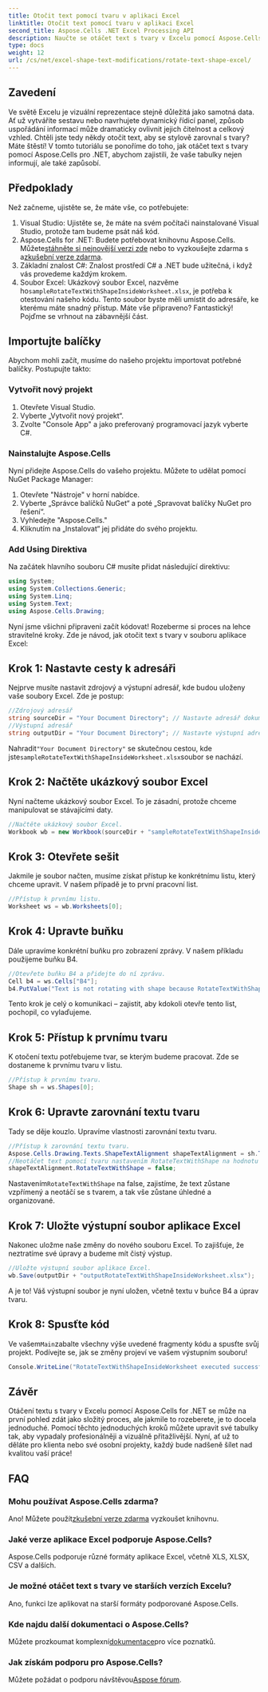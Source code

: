 ```yaml
---
title: Otočit text pomocí tvaru v aplikaci Excel
linktitle: Otočit text pomocí tvaru v aplikaci Excel
second_title: Aspose.Cells .NET Excel Processing API
description: Naučte se otáčet text s tvary v Excelu pomocí Aspose.Cells for .NET. Postupujte podle tohoto podrobného průvodce pro dokonalou prezentaci v Excelu.
type: docs
weight: 12
url: /cs/net/excel-shape-text-modifications/rotate-text-shape-excel/
---
```

## Zavedení
Ve světě Excelu je vizuální reprezentace stejně důležitá jako samotná data. Ať už vytváříte sestavu nebo navrhujete dynamický řídicí panel, způsob uspořádání informací může dramaticky ovlivnit jejich čitelnost a celkový vzhled. Chtěli jste tedy někdy otočit text, aby se stylově zarovnal s tvary? Máte štěstí! V tomto tutoriálu se ponoříme do toho, jak otáčet text s tvary pomocí Aspose.Cells pro .NET, abychom zajistili, že vaše tabulky nejen informují, ale také zapůsobí.
## Předpoklady
Než začneme, ujistěte se, že máte vše, co potřebujete:
1. Visual Studio: Ujistěte se, že máte na svém počítači nainstalované Visual Studio, protože tam budeme psát náš kód.
2.  Aspose.Cells for .NET: Budete potřebovat knihovnu Aspose.Cells. Můžete[stáhněte si nejnovější verzi zde](https://releases.aspose.com/cells/net/) nebo to vyzkoušejte zdarma s a[zkušební verze zdarma](https://releases.aspose.com/).
3. Základní znalost C#: Znalost prostředí C# a .NET bude užitečná, i když vás provedeme každým krokem.
4.  Soubor Excel: Ukázkový soubor Excel, nazvěme ho`sampleRotateTextWithShapeInsideWorksheet.xlsx`, je potřeba k otestování našeho kódu. Tento soubor byste měli umístit do adresáře, ke kterému máte snadný přístup.
Máte vše připraveno? Fantastický! Pojďme se vrhnout na zábavnější část.
## Importujte balíčky
Abychom mohli začít, musíme do našeho projektu importovat potřebné balíčky. Postupujte takto:
### Vytvořit nový projekt
1. Otevřete Visual Studio.
2. Vyberte „Vytvořit nový projekt“.
3. Zvolte "Console App" a jako preferovaný programovací jazyk vyberte C#.
### Nainstalujte Aspose.Cells
Nyní přidejte Aspose.Cells do vašeho projektu. Můžete to udělat pomocí NuGet Package Manager:
1. Otevřete "Nástroje" v horní nabídce.
2. Vyberte „Správce balíčků NuGet“ a poté „Spravovat balíčky NuGet pro řešení“.
3. Vyhledejte "Aspose.Cells."
4. Kliknutím na „Instalovat“ jej přidáte do svého projektu.
### Add Using Direktiva
Na začátek hlavního souboru C# musíte přidat následující direktivu:
```csharp
using System;
using System.Collections.Generic;
using System.Linq;
using System.Text;
using Aspose.Cells.Drawing;
```
Nyní jsme všichni připraveni začít kódovat!
Rozeberme si proces na lehce stravitelné kroky. Zde je návod, jak otočit text s tvary v souboru aplikace Excel:
## Krok 1: Nastavte cesty k adresáři
Nejprve musíte nastavit zdrojový a výstupní adresář, kde budou uloženy vaše soubory Excel. Zde je postup:
```csharp
//Zdrojový adresář
string sourceDir = "Your Document Directory"; // Nastavte adresář dokumentů
//Výstupní adresář
string outputDir = "Your Document Directory"; // Nastavte výstupní adresář
```
 Nahradit`"Your Document Directory"` se skutečnou cestou, kde jste`sampleRotateTextWithShapeInsideWorksheet.xlsx`soubor se nachází.
## Krok 2: Načtěte ukázkový soubor Excel
Nyní načteme ukázkový soubor Excel. To je zásadní, protože chceme manipulovat se stávajícími daty.
```csharp
//Načtěte ukázkový soubor Excel.
Workbook wb = new Workbook(sourceDir + "sampleRotateTextWithShapeInsideWorksheet.xlsx");
```
## Krok 3: Otevřete sešit
Jakmile je soubor načten, musíme získat přístup ke konkrétnímu listu, který chceme upravit. V našem případě je to první pracovní list.
```csharp
//Přístup k prvnímu listu.
Worksheet ws = wb.Worksheets[0];
```
## Krok 4: Upravte buňku
Dále upravíme konkrétní buňku pro zobrazení zprávy. V našem příkladu použijeme buňku B4.
```csharp
//Otevřete buňku B4 a přidejte do ní zprávu.
Cell b4 = ws.Cells["B4"];
b4.PutValue("Text is not rotating with shape because RotateTextWithShape is false.");
```
Tento krok je celý o komunikaci – zajistit, aby kdokoli otevře tento list, pochopil, co vylaďujeme.
## Krok 5: Přístup k prvnímu tvaru
K otočení textu potřebujeme tvar, se kterým budeme pracovat. Zde se dostaneme k prvnímu tvaru v listu.
```csharp
//Přístup k prvnímu tvaru.
Shape sh = ws.Shapes[0];
```
## Krok 6: Upravte zarovnání textu tvaru
Tady se děje kouzlo. Upravíme vlastnosti zarovnání textu tvaru.
```csharp
//Přístup k zarovnání textu tvaru.
Aspose.Cells.Drawing.Texts.ShapeTextAlignment shapeTextAlignment = sh.TextBody.TextAlignment;
//Neotáčet text pomocí tvaru nastavením RotateTextWithShape na hodnotu false.
shapeTextAlignment.RotateTextWithShape = false;
```
 Nastavením`RotateTextWithShape` na false, zajistíme, že text zůstane vzpřímený a neotáčí se s tvarem, a tak vše zůstane úhledné a organizované.
## Krok 7: Uložte výstupní soubor aplikace Excel
Nakonec uložme naše změny do nového souboru Excel. To zajišťuje, že neztratíme své úpravy a budeme mít čistý výstup.
```csharp
//Uložte výstupní soubor aplikace Excel.
wb.Save(outputDir + "outputRotateTextWithShapeInsideWorksheet.xlsx");
```
A je to! Váš výstupní soubor je nyní uložen, včetně textu v buňce B4 a úprav tvaru.
## Krok 8: Spusťte kód
 Ve vašem`Main`zabalte všechny výše uvedené fragmenty kódu a spusťte svůj projekt. Podívejte se, jak se změny projeví ve vašem výstupním souboru!
```csharp
Console.WriteLine("RotateTextWithShapeInsideWorksheet executed successfully.");
```
## Závěr
Otáčení textu s tvary v Excelu pomocí Aspose.Cells for .NET se může na první pohled zdát jako složitý proces, ale jakmile to rozeberete, je to docela jednoduché. Pomocí těchto jednoduchých kroků můžete upravit své tabulky tak, aby vypadaly profesionálněji a vizuálně přitažlivější. Nyní, ať už to děláte pro klienta nebo své osobní projekty, každý bude nadšeně šílet nad kvalitou vaší práce!
## FAQ
### Mohu používat Aspose.Cells zdarma?
 Ano! Můžete použít[zkušební verze zdarma](https://releases.aspose.com/) vyzkoušet knihovnu.
### Jaké verze aplikace Excel podporuje Aspose.Cells?
Aspose.Cells podporuje různé formáty aplikace Excel, včetně XLS, XLSX, CSV a dalších.
### Je možné otáčet text s tvary ve starších verzích Excelu?
Ano, funkci lze aplikovat na starší formáty podporované Aspose.Cells.
### Kde najdu další dokumentaci o Aspose.Cells?
 Můžete prozkoumat komplexní[dokumentace](https://reference.aspose.com/cells/net/)pro více poznatků.
### Jak získám podporu pro Aspose.Cells?
 Můžete požádat o podporu návštěvou[Aspose fórum](https://forum.aspose.com/c/cells/9).
